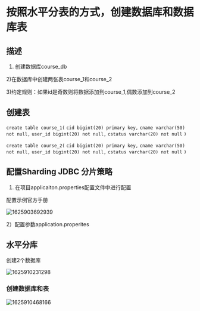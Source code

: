 # **按照水平分表的方式，创建数据库和数据库表**

## 描述

1) 创建数据库course_db

2)在数据库中创建两张表course_1和course_2

3)约定规则：如果id是奇数则将数据添加到course_1,偶数添加到course_2

## 创建表

`create table course_1(`
	`cid bigint(20) primary key,`
    `cname varchar(50) not null,`
    `user_id bigint(20) not null,`
    `cstatus varchar(20) not null`
`)`



`create table course_2(`
	`cid bigint(20) primary key,`
    `cname varchar(50) not null,`
    `user_id bigint(20) not null,`
    `cstatus varchar(20) not null`
`)`





## 配置Sharding JDBC 分片策略

1) 在项目applicaiton.properties配置文件中进行配置



配置示例官方手册

![1625903692939](C:\Users\Administrator\AppData\Roaming\Typora\typora-user-images\1625903692939.png)



2）配置参数application.properites









## 水平分库

创建2个数据库

![1625910231298](C:\Users\Administrator\AppData\Roaming\Typora\typora-user-images\1625910231298.png)



 



### 创建数据库和表

![1625910468166](C:\Users\Administrator\AppData\Roaming\Typora\typora-user-images\1625910468166.png)



